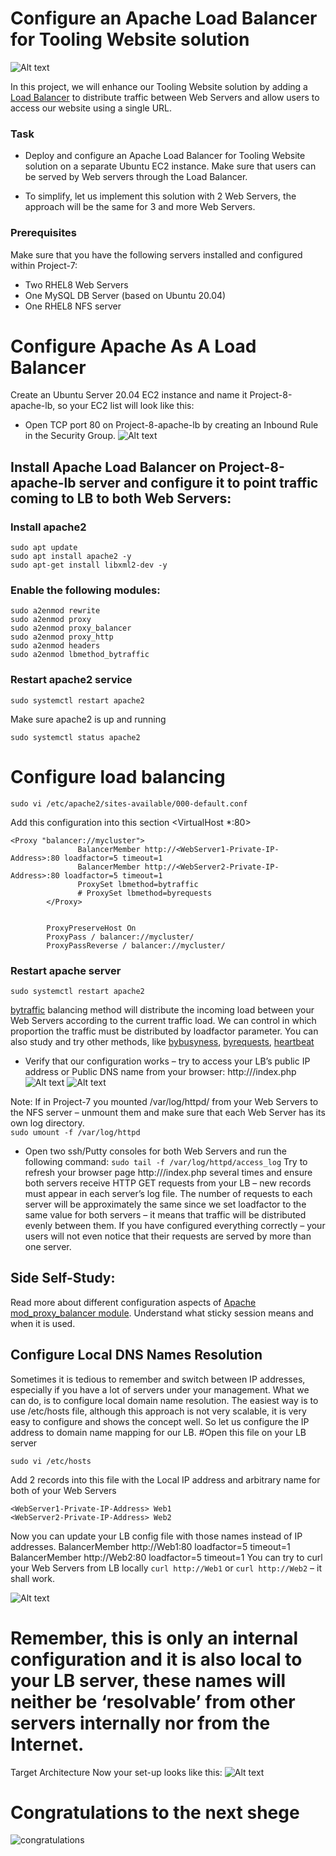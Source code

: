 # Configure an Apache Load Balancer for Tooling Website solution

![Alt text](Images/3tier%20lb%20diagram.png)

In this project, we will enhance our Tooling Website solution by adding a [Load Balancer](https://en.wikipedia.org/wiki/Load_balancing_(computing)) to distribute traffic between Web Servers and allow users to access our website using a single URL.

### Task
- Deploy and configure an Apache Load Balancer for Tooling Website solution on a separate Ubuntu EC2 instance. Make sure that users can be served by Web servers through the Load Balancer.

- To simplify, let us implement this solution with 2 Web Servers, the approach will be the same for 3 and more Web Servers.
### Prerequisites

Make sure that you have the following servers installed and configured within Project-7:

- Two RHEL8 Web Servers
- One MySQL DB Server (based on Ubuntu 20.04)
- One RHEL8 NFS server 


# Configure Apache As A Load Balancer
Create an Ubuntu Server 20.04 EC2 instance and name it Project-8-apache-lb, so your EC2 list will look like this:

- Open TCP port 80 on Project-8-apache-lb by creating an Inbound Rule in the Security Group.
![Alt text](Images/LB%20port%2080.png)

## Install Apache Load Balancer on Project-8-apache-lb server and configure it to point traffic coming to LB to both Web Servers:

### Install apache2

```
sudo apt update
sudo apt install apache2 -y
sudo apt-get install libxml2-dev -y
```

### Enable the following modules:
```
sudo a2enmod rewrite
sudo a2enmod proxy
sudo a2enmod proxy_balancer
sudo a2enmod proxy_http
sudo a2enmod headers
sudo a2enmod lbmethod_bytraffic
```

### Restart apache2 service
`sudo systemctl restart apache2`

Make sure apache2 is up and running

`sudo systemctl status apache2`

# Configure load balancing

`sudo vi /etc/apache2/sites-available/000-default.conf`


Add this configuration into this section <VirtualHost *:80>  </VirtualHost>

```
<Proxy "balancer://mycluster">
               BalancerMember http://<WebServer1-Private-IP-Address>:80 loadfactor=5 timeout=1
               BalancerMember http://<WebServer2-Private-IP-Address>:80 loadfactor=5 timeout=1
               ProxySet lbmethod=bytraffic
               # ProxySet lbmethod=byrequests
        </Proxy>


        ProxyPreserveHost On
        ProxyPass / balancer://mycluster/
        ProxyPassReverse / balancer://mycluster/
```
### Restart apache server
`sudo systemctl restart apache2`


[bytraffic](https://httpd.apache.org/docs/2.4/mod/mod_lbmethod_bytraffic.html) balancing method will distribute the incoming load between your Web Servers according to the current traffic load. We can control in which proportion the traffic must be distributed by loadfactor parameter.
You can also study and try other methods, like [bybusyness](https://httpd.apache.org/docs/2.4/mod/mod_lbmethod_bybusyness.html), [byrequests](https://httpd.apache.org/docs/2.4/mod/mod_lbmethod_byrequests.html), [heartbeat](https://httpd.apache.org/docs/2.4/mod/mod_lbmethod_heartbeat.html)
- Verify that our configuration works – try to access your LB’s public IP address or Public DNS name from your browser:
http://<Load-Balancer-Public-IP-Address-or-Public-DNS-Name>/index.php
![Alt text](Images/lb%20public%20ip.png)
![Alt text](Images/login%20lb.png)




Note: If in Project-7 you mounted /var/log/httpd/ from your Web Servers to the NFS server – unmount them and make sure that each Web Server has its own log directory.  
`sudo umount -f /var/log/httpd`
- Open two ssh/Putty consoles for both Web Servers and run the following command:
`sudo tail -f /var/log/httpd/access_log`
Try to refresh your browser page http://<Load-Balancer-Public-IP-Address-or-Public-DNS-Name>/index.php several times and ensure both servers receive HTTP GET requests from your LB – new records must appear in each server’s log file. The number of requests to each server will be approximately the same since we set loadfactor to the same value for both servers – it means that traffic will be distributed evenly between them.
If you have configured everything correctly – your users will not even notice that their requests are served by more than one server.
## Side Self-Study:
Read more about different configuration aspects of [Apache mod_proxy_balancer module](https://httpd.apache.org/docs/2.4/mod/mod_proxy_balancer.html). Understand what sticky session means and when it is used.


## Configure Local DNS Names Resolution
Sometimes it is tedious to remember and switch between IP addresses, especially if you have a lot of servers under your management.
What we can do, is to configure local domain name resolution. The easiest way is to use /etc/hosts file, although this approach is not very scalable, it is very easy to configure and shows the concept well. So let us configure the IP address to domain name mapping for our LB.
#Open this file on your LB server


`sudo vi /etc/hosts`

Add 2 records into this file with the Local IP address and arbitrary name for both of your Web Servers

```
<WebServer1-Private-IP-Address> Web1
<WebServer2-Private-IP-Address> Web2
```
Now you can update your LB config file with those names instead of IP addresses.
BalancerMember http://Web1:80 loadfactor=5 timeout=1
BalancerMember http://Web2:80 loadfactor=5 timeout=1
You can try to curl your Web Servers from LB locally `curl http://Web1` or `curl http://Web2` – it shall work.

![Alt text](Images/curl%20web1.png)

# Remember, this is only an internal configuration and it is also local to your LB server, these names will neither be ‘resolvable’ from other servers internally nor from the Internet.
Target Architecture
Now your set-up looks like this:
![Alt text](Images/final%20lb%20sever.png)



# Congratulations to the next shege
![congratulations](https://i.pinimg.com/originals/47/fd/28/47fd2856377747c0f51b0adcf3050791.gif)